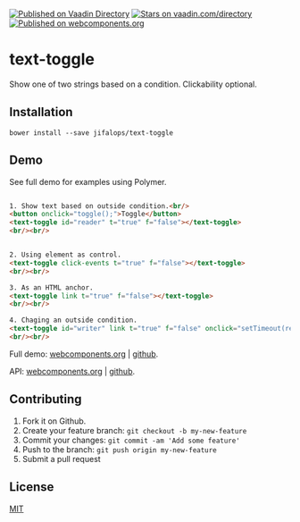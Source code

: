 [![Published on Vaadin  Directory](https://img.shields.io/badge/Vaadin%20Directory-published-00b4f0.svg)](https://vaadin.com/directory/component/jifalopstext-toggle)
[![Stars on vaadin.com/directory](https://img.shields.io/vaadin-directory/star/jifalopstext-toggle.svg)](https://vaadin.com/directory/component/jifalopstext-toggle)
[![Published on webcomponents.org](https://img.shields.io/badge/webcomponents.org-published-blue.svg)](https://www.webcomponents.org/element/jifalops/text-toggle)

# text-toggle
Show one of two strings based on a condition. Clickability optional.

## Installation

```
bower install --save jifalops/text-toggle
```

## Demo
See full demo for examples using Polymer.
<!--
```
<custom-element-demo>
  <template is="dom-bind">
    <script src="../webcomponentsjs/webcomponents-lite.js"></script>
    <link rel="import" href="text-toggle.html">
    <style>
      text-toggle {
        font-weight: bold;
        font-family: 'monospace';
      }
    </style>
    <next-code-block></next-code-block>
    <script>
      var reader = document.getElementById('reader');
      var writer = document.getElementById('writer');
      var cond = false;
      function toggle() {
        cond = !cond;
        reader.cond = cond;
        writer.cond = cond; // To mimic Polymer example
      }
      function read() {
        cond = writer.cond;
        reader.cond = cond;
      }
    </script>
  </template>
</custom-element-demo>
```
-->

```html

1. Show text based on outside condition.<br/>
<button onclick="toggle();">Toggle</button>
<text-toggle id="reader" t="true" f="false"></text-toggle>
<br/><br/>


2. Using element as control.
<text-toggle click-events t="true" f="false"></text-toggle>
<br/><br/>

3. As an HTML anchor.
<text-toggle link t="true" f="false"></text-toggle>
<br/><br/>

4. Chaging an outside condition.
<text-toggle id="writer" link t="true" f="false" onclick="setTimeout(read());"></text-toggle>
<br/><br/>
```

Full demo:
[webcomponents.org](https://www.webcomponents.org/element/jifalops/text-toggle/demo/demo/index.html)
| [github](https://jifalops.github.io/text-toggle/components/text-toggle/demo/).

API: [webcomponents.org](https://www.webcomponents.org/element/jifalops/text-toggle/text-toggle)
| [github](https://jifalops.github.io/text-toggle).

## Contributing

1. Fork it on Github.
2. Create your feature branch: `git checkout -b my-new-feature`
3. Commit your changes: `git commit -am 'Add some feature'`
4. Push to the branch: `git push origin my-new-feature`
5. Submit a pull request

## License

[MIT](https://opensource.org/licenses/MIT)
